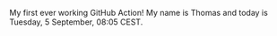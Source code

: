My first ever working GitHub Action!
My name is Thomas and today is Tuesday, 5 September, 08:05 CEST. 
